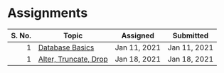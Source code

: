 # Assignments

| S. No. | Topic                                | Assigned     | Submitted    |
| -----: | ------------------------------------ | ------------ | ------------ |
|      1 | [Database Basics](01-11-2021/)       | Jan 11, 2021 | Jan 11, 2021 |
|      1 | [Alter, Truncate, Drop](01-18-2021/) | Jan 18, 2021 | Jan 18, 2021 |
